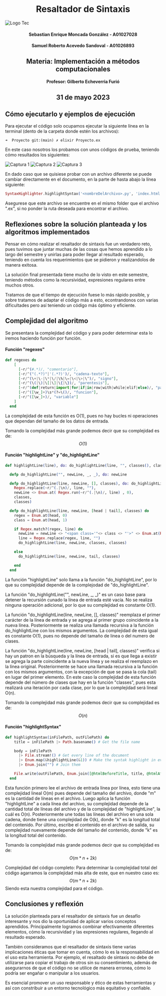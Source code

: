 # <center>Resaltador de Sintaxis</center>

![Logo Tec](/Assets/logoTec.png)

#### <center>Sebastian Enrique Moncada González - A01027028 </center>
#### <center>Samuel Roberto Acevedo Sandoval - A01026893 </center>

## <center>Materia: Implementación a métodos computacionales</center>

#### <center>Profesor: Gilberto Echeverria Furió</center>

## <center>31 de mayo 2023</center>

## Cómo ejecutarlo y ejemplos de ejecución

Para ejecutar el código solo ocupamos ejecutar la siguiente línea en la terminal (dento de la carpeta donde estén los archivos):

```terminal
➜  Proyecto git:(main) ✗ elixir Proyecto.ex
```

En este caso nosotros los probamos con unos códigos de prueba, teniendo cómo resultados los siguientes:

![Captura 1](/Assets/captura1.png)
![Captura 2](/Assets/captura2.png)
![Captura 3](/Assets/captura3.png)

En dado caso que se quisiese probar con un archivo diferente se puede cambiar directamente en el documento, en la parte de hasta abajo la línea siguiente:
```elixir
SyntaxHighlighter.highlightSyntax('<nombreDelArchivo>.py', 'index.html')
```

Asegurese que este archivo se encuentre en el mismo folder que el archivo ".ex", si no ponder la ruta deseada para encontrar el archivo.

## Reflexiones sobre la solución planteada y los algoritmos implementados

Pensar en cómo realizar el resaltador de sintaxis fue un verdadero reto, pues tuvimos que juntar muchas de las cosas que hemos aprendido a lo largo del semestre y unirlas para poder llegar al resultado esperado, teniendo en cuenta los requerimientos que se pidieron y realizandolos de manera exitosa.

La solución final presentada tiene mucho de lo visto en este semestre, teniendo métodos como la recursividad, expresiones regulares entre muchos otros.

Tratamos de que el tiempo de ejecución fuese lo más rápido posible, y sobre tratamos de adaptar el código más a esto, econtrandonos con varias dificultades pero así teniendo un código más óptimo y eficiente.

## Complejidad del algoritmo

Se presentara la complejidad del código y para poder determinar esta lo iremos haciendo función por función.

#### Función "regexes"
```elixir
def regexes do
    [
      [~r/^(#.*)/, "comentario"],
      [~r/^("(.*?)"|'(.*?)')/, "cadena-texto"],
      [~r/^(\+|\-|\*|\/|\%|\=|\<|\>|\^)/, "signo"], 
      [~r/^(\(|\)|\[|\]|\{|\})/, "parentesis"], 
      [~r/^(def|return|import|for|if|in|row|with|while|elif|else)/, "palabras-reservada"], 
      [~r/^([\w_]+)\s*(?=\()/, "funcion"], 
      [~r/^([\w_]+)/, "variable"]
    ]
  end
```
La complejidad de esta función es O(1), pues no hay bucles ni operaciones que dependan del tamaño de los datos de entrada.

Tomando la complejidad más grande podemos decir que su complejidad es de: 
$$O(1)$$

#### Función "highlightLine" y "do_highlightLine"
```elixir
def highlightLine(line), do: do_highlightLine(line, "", classes(), classes())

  defp do_highlightLine("", newLine, _, _), do: newLine

  defp do_highlightLine(line, newLine, [], classes), do: do_highlightLine(
    Regex.replace(~r/^(.|\n)/, line, ""), 
    newLine <> Enum.at( Regex.run(~r/^(.|\n)/, line) , 0), 
    classes, 
    classes)

  defp do_highlightLine(line, newLine, [head | tail], classes) do
    regex = Enum.at(head, 0)
    class = Enum.at(head, 1)

    if Regex.match?(regex, line) do
      newLine = newLine <> "<span class='"<> class <> "'>" <> Enum.at(Regex.run(regex, line), 0) <> "</span>"
      line = Regex.replace(regex, line, "") 
      do_highlightLine(line, newLine, classes, classes)

    else
      do_highlightLine(line, newLine, tail, classes)

    end
  end
```
La función "highlightLine" solo llama a la función "do_highlightLine", por lo que su complejidad depende de la complejodad de "do_highlightLine".

La función "do_highlightLine("", newLine, _, _)" es un caso base para detener la recursión cunado la línea de entrada esté vacía. No se realiza ninguna operación adicional, por lo que su complejidad es constante O(1).

La función "do_highlightLine(line, newLine, [], classes)" reemplaza el primer carácter de la línea de entrada y se agrega al primer grupo coincidente a la nueva línea. Posteriormente se realiza una llamada recursiva a la función do_highlightLine con los mismos argumentos. La complejidad de esta igual es constante O(1), pues no depende del tamaño de linea o del numero de clases.

La función "do_highlightLine(line, newLine, [head | tail], classes)" verifica si hay un patron en la búsqueda y la línea de entrada, si es que llega a existir se agrega la parte coincidente a la nueva línea y se realiza el reemplazo en la línea original. Posteriormente se hace una llamada recursiva a la función con los mismos argumentos, con la excepción de que se pasa la cola (tail) en lugar del primer elemento. En este caso la complejidad de esta función depende del número de clases que hay en la función "classes", pues esta realizará una iteración por cada clase, por lo que la complejidad será lineal O(n).

Tomando la complejidad más grande podemos decir que su complejidad es de: 
$$O(n)$$

#### Función "highlightSyntax"

```elixir
def highlightSyntax(inFilePath, outFilePath) do
    title = inFilePath |> Path.basename() # Get the file name

    body = inFilePath 
      |> File.stream!() # Get every line of the document
      |> Enum.map(&highlightLine(&1)) # Make the syntak highlight in every line
      |> Enum.join("") # Join them

    File.write(outFilePath, Enum.join([@htmlBeforeTitle, title, @htmlAfterTitle, body, @htmlEnd])) # Write the file
  end
```
Esta función primero lee el archivo de entrada línea por línea, esto tiene una complejidad lineal O(m) pues depende del tamaño del archivo, donde "m" es la cantidad de líneas en el archivo.
Luego aplica la función "highlightLine" a cada línea del archivo, su complejidad depende de la cantidad total de líneas del archivo y de la complejidad de "highlightLine", la cuál es O(n).
Posteriormente une todas las líneas del archivo en una sola cadena, donde tiene una complejidad de O(k), donde "k" es la longitud total del contenido.
Por último, escribe el contenido en el archivo de salida, su complejidad nuevamente depende del tamaño del contenido, donde "k" es la longitud total del contenido.

Tomando la complejidad más grande podemos decir que su complejidad es de: 
$$O(m*n + 2k)$$

Complejidad del código completo:
Para determinar la complejidad total del código agarramos la complejidad más alta de este, que en nuestro caso es:
$$O(m*n + 2k)$$
Siendo esta nuestra complejidad para el código.

## Conclusiones y reflexión

La solución planteada para el resaltador de sintaxis fue un desafío interesante y nos dio la oportunidad de aplicar varios conceptos aprendidos. Principalmente logramos combinar efectivamente diferentes elementos, cómo la recursividad y las expresiones regulares, llegando al resultado esperado.

También consideramos que el resaltador de sintaxis tiene varias implicaciones éticas que tomar en cuenta, cómo lo es la responsabilidad en el uso esta herramienta. Por ejemplo, el resaltado de sintaxis no debe de utilizarse para copiar el trabajo de otros sin su consentimiento, además de asegurarnos de que el código no se utilice de manera erronea, cómo lo podría ser engañar o manipular a los usuarios.

Es esencial promover un uso responsable y ético de estas herramientas y así con constribuir a un entorno tecnológico más equitativo y confiable.